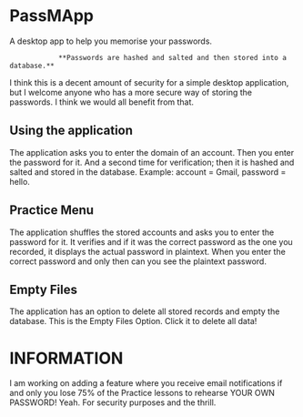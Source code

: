 # PassMApp
A desktop app to help you memorise your passwords.

                **Passwords are hashed and salted and then stored into a database.**
I think this is a decent amount of security for a simple desktop application, but I welcome anyone who has a more secure way of storing the passwords. I think we would all benefit from that.

## Using the application
The application asks you to enter the domain of an account. Then you enter the password for it. And a second time for verification; then it is hashed and salted and stored in the database. 
Example: account = Gmail, password = hello.

## Practice Menu
The application shuffles the stored accounts and asks you to enter the password for it. It verifies and if it was the correct password as the one you recorded, it displays the actual password in plaintext. When you enter the correct password and only then can you see the plaintext password.
## Empty Files
The application has an option to delete all stored records and empty the database. This is the Empty Files Option. Click it to delete all data!

# INFORMATION
I am working on adding a feature where you receive email notifications if and only you lose 75% of the Practice lessons to rehearse YOUR OWN PASSWORD! Yeah. For security purposes and the thrill.
